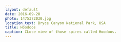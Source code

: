```yaml
---
layout: default
date: 2016-09-28
photo: 1475372030.jpg
location_text: Bryce Canyon National Park, USA
title: Hoodoos
caption: CLose view of those spires called Hoodoos.
---
```

